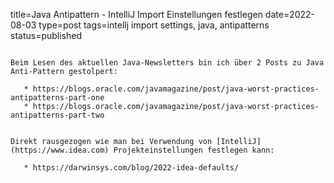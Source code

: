 title=Java Antipattern - IntelliJ Import Einstellungen festlegen
date=2022-08-03
type=post
tags=intellj import settings, java, antipatterns
status=published
~~~~~~

Beim Lesen des aktuellen Java-Newsletters bin ich über 2 Posts zu Java Anti-Pattern gestolpert:

   * https://blogs.oracle.com/javamagazine/post/java-worst-practices-antipatterns-part-one
   * https://blogs.oracle.com/javamagazine/post/java-worst-practices-antipatterns-part-two


Direkt rausgezogen wie man bei Verwendung von [IntelliJ](https://www.idea.com) Projekteinstellungen festlegen kann:

   * https://darwinsys.com/blog/2022-idea-defaults/
